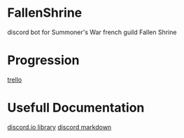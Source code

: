 # FallenShrine
discord bot for Summoner's War french guild Fallen Shrine 

# Progression
[trello](https://trello.com/b/zabNMs9V/fallen-shrine-bot-development)

# Usefull Documentation
[discord.io library](https://izy521.github.io/discord.io-docs/index.html)
[discord markdown](https://www.writebots.com/discord-text-formatting/)
